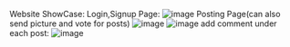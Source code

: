 Website ShowCase:
Login,Signup Page:
![image](https://github.com/KawaiGoose/reddit-clone-main/assets/134099409/0bb7223d-b19f-4661-b411-2bc9701040a9)
Posting Page(can also send picture and vote for posts)
![image](https://github.com/KawaiGoose/reddit-clone-main/assets/134099409/b85958f3-d157-4293-aee9-de1523af2bc4)
![image](https://github.com/KawaiGoose/reddit-clone-main/assets/134099409/6fc25b2a-60a2-4311-afbc-f170d4d54935)
add comment under each post:
![image](https://github.com/KawaiGoose/reddit-clone-main/assets/134099409/f29db360-d617-4050-be17-1ce1fc1f4473)


